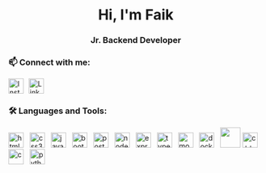 
<h1 align="center">Hi, I'm Faik</h1>


<h3 align="center">Jr. Backend Developer</h3>



### 📫 Connect with me:
<div style="display: flex; align-items: center;">
  <a href="https://www.instagram.com/faik.aktss/" target="_blank" style="margin-right: 10px;">  <img src="https://upload.wikimedia.org/wikipedia/commons/a/a5/Instagram_icon.png" alt="Instagram" width="30" height="30" /> </a>
  <a href="https://www.linkedin.com/in/faik-akta%C5%9F-8a8a51369/" target="_blank"> <img src="https://img.icons8.com/color/48/linkedin.png" alt="LinkedIn" width="30" height="30" /> </a>
</div>


### 🛠️ Languages and Tools:
<p align="left">
  <img src="https://cdn.jsdelivr.net/gh/devicons/devicon/icons/html5/html5-original.svg" alt="html5" width="30" height="30" style="margin-right:8px;"/>
  <img src="https://cdn.jsdelivr.net/gh/devicons/devicon/icons/css3/css3-original.svg" alt="css3" width="30" height="30" style="margin-right:8px;"/>
  <img src="https://cdn.jsdelivr.net/gh/devicons/devicon/icons/javascript/javascript-original.svg" alt="javascript" width="30" height="30" style="margin-right:8px;"/>
  <img src="https://cdn.jsdelivr.net/gh/devicons/devicon/icons/bootstrap/bootstrap-original.svg" alt="bootstrap" width="30" height="30" style="margin-right:8px;"/>
  <img src="https://cdn.jsdelivr.net/gh/devicons/devicon/icons/postgresql/postgresql-original.svg" alt="postgresql" width="30" height="30" style="margin-right:8px;"/>
  <img src="https://cdn.jsdelivr.net/gh/devicons/devicon/icons/nodejs/nodejs-original.svg" alt="nodejs" width="30" height="30" style="margin-right:8px;"/>
  <img src="https://cdn.jsdelivr.net/gh/devicons/devicon/icons/express/express-original.svg" alt="express" width="30" height="30" style="margin-right:8px;"/>
  <img src="https://cdn.jsdelivr.net/gh/devicons/devicon/icons/typescript/typescript-original.svg" alt="typescript" width="30" height="30" style="margin-right:8px;"/>
  <img src="https://cdn.jsdelivr.net/gh/devicons/devicon/icons/mongodb/mongodb-original.svg" alt="mongodb" width="30" height="30" style="margin-right:8px;"/>
  <img src="https://cdn.jsdelivr.net/gh/devicons/devicon/icons/docker/docker-original.svg" alt="docker" width="30" height="30" style="margin-right:8px;"/>
<img src="https://cdn-icons-png.flaticon.com/512/5968/5968705.png" width="40"/>
  <img src="https://cdn.jsdelivr.net/gh/devicons/devicon/icons/cplusplus/cplusplus-original.svg" alt="c++" width="30" height="30" style="margin-right:8px;"/>
  <img src="https://cdn.jsdelivr.net/gh/devicons/devicon/icons/c/c-original.svg" alt="c" width="30" height="30" style="margin-right:8px;"/>
  <img src="https://cdn.jsdelivr.net/gh/devicons/devicon/icons/python/python-original.svg" alt="python" width="30" height="30" style="margin-right:8px;"/>
  
  
  
  
  
  
  
</p>
